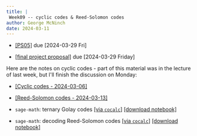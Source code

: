 ```yaml
---
title: |
 Week09 -- cyclic codes & Reed-Solomon codes
author: George McNinch  
date: 2024-03-11
---
```



- [[PS05]](/course-assignments/PS05--ECC.html) due [2024-03-29 Fri]

- [[final project proposal]](/course-assignments/FinReport-Proposal.html) due [2024-03-29 Friday]

Here are the notes on cyclic codes - part of this material was in the
lecture of last week, but I'll finish the discussion on Monday:

- [[Cyclic codes - 2024-03-06]](/course-contents/2024-03-06--cyclic.html)
- [[Reed-Solomon codes - 2024-03-13]](/course-contents/2024-03-13--ReedSolomon.html)


- `sage-math`: ternary Golay codes
  [[via `cocalc`]](https://cocalc.com/github/gmcninch-tufts/2024-Sp-Math190/blob/main/course-contents/notebooks/2024-03-06--ternary-golay.ipynb)
  [[download notebook]](/course-contents/notebooks/2024-03-06--ternary-golay.ipynb) 


- `sage-math`: decoding Reed-Solomon codes
  [[via `cocalc`]](https://cocalc.com/github/gmcninch-tufts/2024-Sp-Math190/blob/main/course-contents/notebooks/2024-03-13--ReedSolomon-class.ipynb)
  [[download notebook]](/course-contents/notebooks/2024-03-13--ReedSolomon-class.ipynb) 

